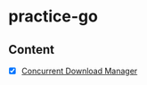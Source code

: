 # practice-go

## Content
- [x] [Concurrent Download Manager](https://github.com/aashrafh/practice-go/tree/master/cdm)
